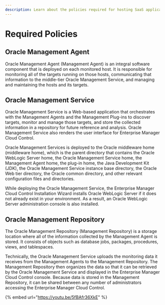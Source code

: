 ```yaml
---
description: Learn about the policies required for hosting SaaS applications.
---
```


# Required Policies

## Oracle Management Agent

Oracle Management Agent \(Management Agent\) is an integral software component that is deployed on each monitored host. It is responsible for monitoring all of the targets running on those hosts, communicating that information to the middle-tier Oracle Management Service, and managing and maintaining the hosts and its targets.

## Oracle Management Service

Oracle Management Service is a Web-based application that orchestrates with the Management Agents and the Management Plug-ins to discover targets, monitor and manage those targets, and store the collected information in a repository for future reference and analysis. Oracle Management Service also renders the user interface for Enterprise Manager Cloud Control.

Oracle Management Services is deployed to the Oracle middleware home \(middleware home\), which is the parent directory that contains the Oracle WebLogic Server home, the Oracle Management Service home, the Management Agent home, the plug-in home, the Java Development Kit \(JDK\), the Oracle Management Service instance base directory, the Oracle Web tier directory, the Oracle common directory, and other relevant configuration files and directories.

While deploying the Oracle Management Service, the Enterprise Manager Cloud Control Installation Wizard installs Oracle WebLogic Server if it does not already exist in your environment. As a result, an Oracle WebLogic Server administration console is also installed.

## Oracle Management Repository

The Oracle Management Repository \(Management Repository\) is a storage location where all of the information collected by the Management Agent is stored. It consists of objects such as database jobs, packages, procedures, views, and tablespaces.

Technically, the Oracle Management Service uploads the monitoring data it receives from the Management Agents to the Management Repository. The Management Repository then organizes the data so that it can be retrieved by the Oracle Management Service and displayed in the Enterprise Manager Cloud Control console. Because data is stored in the Management Repository, it can be shared between any number of administrators accessing the Enterprise Manager Cloud Control.

{% embed url="https://youtu.be/5fBAfr36XkE" %}



